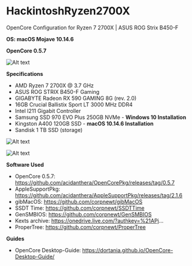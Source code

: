# HackintoshRyzen2700X
OpenCore Configuration for Ryzen 7 2700X | ASUS ROG Strix B450-F

**OS: macOS Mojave 10.14.6**

**OpenCore 0.5.7**

![Alt text](https://raw.githubusercontent.com/thefallen0419/HackintoshRyzen2700X/master/HomeScreen.png?raw=true "HomeScreen")

**Specifications**
- AMD Ryzen 7 2700X @ 3.7 GHz
- ASUS ROG STRIX B450-F Gaming
- GIGABYTE Radeon RX 590 GAMING 8G (rev. 2.0)
- 16GB Crucial Ballistix Sport LT 3000 MHz DDR4
- Intel I211 Gigabit Controller
- Samsung SSD 970 EVO Plus 250GB NVMe - **Windows 10 Installation**
- Kingston A400 120GB SSD - **macOS 10.14.6 Installation**
- Sandisk 1 TB SSD (storage)

![Alt text](https://raw.githubusercontent.com/thefallen0419/HackintoshRyzen2700X/master/AMDPowerManagementGadget.png?raw=true "AMDPowerManagementGadget")

![Alt text](https://raw.githubusercontent.com/thefallen0419/HackintoshRyzen2700X/master/AppStoreandInternet.png?raw=true "AppStoreandInternet")


**Software Used**
- OpenCore 0.5.7: https://github.com/acidanthera/OpenCorePkg/releases/tag/0.5.7
- AppleSupportPkg: https://github.com/acidanthera/AppleSupportPkg/releases/tag/2.1.6
- gibMacOS: https://github.com/corpnewt/gibMacOS
- SSDT Time: https://github.com/corpnewt/SSDTTime
- GenSMBIOS: https://github.com/corpnewt/GenSMBIOS
- Kexts archive: https://onedrive.live.com/?authkey=%21APj...
- ProperTree: https://github.com/corpnewt/ProperTree

**Guides**
- OpenCore Desktop-Guide: https://dortania.github.io/OpenCore-Desktop-Guide/
